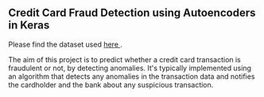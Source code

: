 ## Credit Card Fraud Detection using Autoencoders in Keras

Please find the dataset used <a href = "https://drive.google.com/file/d/1IKkq5TUTFoQ6TaS3si_-vuj3E_UatxJS/view?usp=sharing"> here </a>.

The aim of this project is to predict whether a credit card transaction is fraudulent or not, by detecting anomalies. It's typically implemented using an algorithm that detects any anomalies in the transaction data and notifies the cardholder and the bank about any suspicious transaction.

